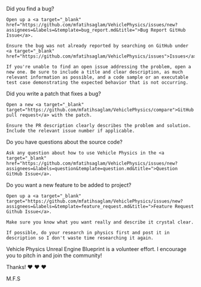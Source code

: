 Did you find a bug?

	Open up a <a target="_blank" href="https://github.com/mfatihsaglam/VehiclePhysics/issues/new?assignees=&labels=&template=bug_report.md&title=">Bug Report GitHub Issue</a>.

	Ensure the bug was not already reported by searching on GitHub under <a target="_blank" href="https://github.com/mfatihsaglam/VehiclePhysics/issues">Issues</a>.

	If you're unable to find an open issue addressing the problem, open a new one. Be sure to include a title and clear description, as much relevant information as possible, and a code sample or an executable test case demonstrating the expected behavior that is not occurring.

Did you write a patch that fixes a bug?

	Open a new <a target="_blank" target="https://github.com/mfatihsaglam/VehiclePhysics/compare">GitHub pull request</a> with the patch.

	Ensure the PR description clearly describes the problem and solution. Include the relevant issue number if applicable.

Do you have questions about the source code?

	Ask any question about how to use Vehicle Physics in the <a target="_blank" href="https://github.com/mfatihsaglam/VehiclePhysics/issues/new?assignees=&labels=question&template=question.md&title=">Question GitHub Issue</a>.

Do you want a new feature to be added to project?
  
	Open up a <a target="_blank" target="https://github.com/mfatihsaglam/VehiclePhysics/issues/new?assignees=&labels=&template=feature_request.md&title=">Feature Request Github Issue</a>.
    
	Make sure you know what you want really and describe it crystal clear.
    
	If possible, do your research in physics first and post it in description so I don't waste time researching it again.

Vehicle Physics Unreal Engine Blueprint is a volunteer effort. I encourage you to pitch in and join the community!

Thanks! ❤️ ❤️ ❤️

M.F.S
